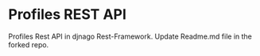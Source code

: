 # Profiles REST API
Profiles Rest API in djnago Rest-Framework.
Update Readme.md file in the forked repo.
